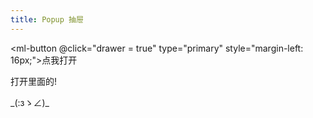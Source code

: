 ```yaml
---
title: Popup 抽屉
---
```


<script>
  export default {
    data() {
      return {
        drawer: false,
        innerDrawer: false
      };
    },
    methods: {
      handleClose(done) {
          done()
      }
    }
  };
</script>
<ml-button @click="drawer = true" type="primary" style="margin-left: 16px;">点我打开</ml-button>
<ml-popup
  title="我是外面的 Drawer"
  :visible.sync="drawer"
  size="50%">
  <div>
   <ml-button @click="innerDrawer = true">打开里面的!</ml-button>
   <ml-popup
     title="我是里面的"
     :append-to-body="true"
     :visible.sync="innerDrawer">
     <p>_(:зゝ∠)_</p>
   </ml-popup>
  </div>
</ml-popup>
